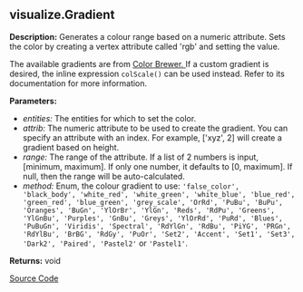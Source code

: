## visualize.Gradient  
  
  
**Description:** Generates a colour range based on a numeric attribute.
Sets the color by creating a vertex attribute called 'rgb' and setting the value.


The available gradients are from <a href="https://colorbrewer2.org/">Color Brewer. </a>
If a custom gradient is desired, the inline expression `colScale()` can be used instead.
Refer to its documentation for more information.  
  
**Parameters:**  
  * *entities:* The entities for which to set the color.  
  * *attrib:* The numeric attribute to be used to create the gradient.
You can specify an attribute with an index. For example, ['xyz', 2] will create a gradient based on height.  
  * *range:* The range of the attribute. If a list of 2 numbers is input, [minimum, maximum].
If only one number, it defaults to [0, maximum]. If null, then the range will be auto-calculated.  
  * *method:* Enum, the colour gradient to use: `'false_color', 'black_body', 'white_red',
'white_green', 'white_blue', 'blue_red', 'green_red', 'blue_green', 'grey_scale', 'OrRd', 'PuBu',
'BuPu', 'Oranges', 'BuGn', 'YlOrBr', 'YlGn', 'Reds', 'RdPu', 'Greens', 'YlGnBu', 'Purples',
'GnBu', 'Greys', 'YlOrRd', 'PuRd', 'Blues', 'PuBuGn', 'Viridis', 'Spectral', 'RdYlGn', 'RdBu',
'PiYG', 'PRGn', 'RdYlBu', 'BrBG', 'RdGy', 'PuOr', 'Set2', 'Accent', 'Set1', 'Set3', 'Dark2',
'Paired', 'Pastel2'` or `'Pastel1'`.  
  
**Returns:** void  

[Source Code](https://github.com/design-automation/mobius-sim-funcs/blob/main/src/modules/functions/visualize/Gradient.ts) 